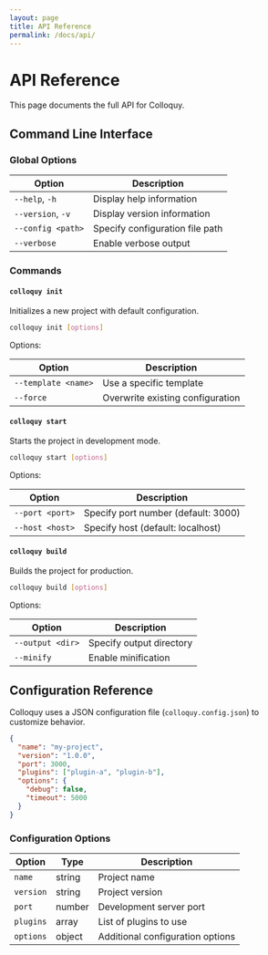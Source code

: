 ```yaml
---
layout: page
title: API Reference
permalink: /docs/api/
---
```


# API Reference

This page documents the full API for Colloquy.

## Command Line Interface

### Global Options

| Option | Description |
| ------ | ----------- |
| `--help`, `-h` | Display help information |
| `--version`, `-v` | Display version information |
| `--config <path>` | Specify configuration file path |
| `--verbose` | Enable verbose output |

### Commands

#### `colloquy init`

Initializes a new project with default configuration.

```bash
colloquy init [options]
```

Options:

| Option | Description |
| ------ | ----------- |
| `--template <name>` | Use a specific template |
| `--force` | Overwrite existing configuration |

#### `colloquy start`

Starts the project in development mode.

```bash
colloquy start [options]
```

Options:

| Option | Description |
| ------ | ----------- |
| `--port <port>` | Specify port number (default: 3000) |
| `--host <host>` | Specify host (default: localhost) |

#### `colloquy build`

Builds the project for production.

```bash
colloquy build [options]
```

Options:

| Option | Description |
| ------ | ----------- |
| `--output <dir>` | Specify output directory |
| `--minify` | Enable minification |

## Configuration Reference

Colloquy uses a JSON configuration file (`colloquy.config.json`) to customize behavior.

```json
{
  "name": "my-project",
  "version": "1.0.0",
  "port": 3000,
  "plugins": ["plugin-a", "plugin-b"],
  "options": {
    "debug": false,
    "timeout": 5000
  }
}
```

### Configuration Options

| Option | Type | Description |
| ------ | ---- | ----------- |
| `name` | string | Project name |
| `version` | string | Project version |
| `port` | number | Development server port |
| `plugins` | array | List of plugins to use |
| `options` | object | Additional configuration options |